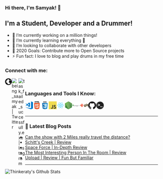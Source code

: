 ### Hi there, I'm Samyak! 👋

## I'm a Student, Developer and a Drummer!
- 🔭 I’m currently working on a million things!
- 🌱 I’m currently learning everything 🤣
- 👯 I’m looking to collaborate with other developers
- 🥅 2020 Goals: Contribute more to Open Source projects
- ⚡ Fun fact: I love to blog and play drums in my free time

### Connect with me:

[<img align="left" alt="showgist.herokuapp.com" width="22px" src="https://raw.githubusercontent.com/iconic/open-iconic/master/svg/globe.svg" />][website]
[<img align="left" alt="being_samyak | Twitter" width="22px" src="https://cdn.jsdelivr.net/npm/simple-icons@v3/icons/twitter.svg" />][twitter]
[<img align="left" alt="task_failed_successfully.exe | Instagram" width="22px" src="https://cdn.jsdelivr.net/npm/simple-icons@v3/icons/instagram.svg" />][instagram]

<br />

### Languages and Tools I Know:

<img align="left" alt="Visual Studio Code" width="26px" src="https://raw.githubusercontent.com/github/explore/80688e429a7d4ef2fca1e82350fe8e3517d3494d/topics/visual-studio-code/visual-studio-code.png" />
<img align="left" alt="HTML5" width="26px" src="https://raw.githubusercontent.com/github/explore/80688e429a7d4ef2fca1e82350fe8e3517d3494d/topics/html/html.png" />
<img align="left" alt="CSS3" width="26px" src="https://raw.githubusercontent.com/github/explore/80688e429a7d4ef2fca1e82350fe8e3517d3494d/topics/css/css.png" />
<img align="left" alt="JavaScript" width="26px" src="https://raw.githubusercontent.com/github/explore/80688e429a7d4ef2fca1e82350fe8e3517d3494d/topics/javascript/javascript.png" />
<img align="left" alt="React" width="26px" src="https://raw.githubusercontent.com/github/explore/80688e429a7d4ef2fca1e82350fe8e3517d3494d/topics/react/react.png" />
<img align="left" alt="Node.js" width="26px" src="https://raw.githubusercontent.com/github/explore/80688e429a7d4ef2fca1e82350fe8e3517d3494d/topics/nodejs/nodejs.png" />
<img align="left" alt="MongoDB" width="26px" src="https://raw.githubusercontent.com/github/explore/80688e429a7d4ef2fca1e82350fe8e3517d3494d/topics/mongodb/mongodb.png" />
<img align="left" alt="Git" width="26px" src="https://raw.githubusercontent.com/github/explore/80688e429a7d4ef2fca1e82350fe8e3517d3494d/topics/git/git.png" />
<img align="left" alt="GitHub" width="26px" src="https://raw.githubusercontent.com/github/explore/78df643247d429f6cc873026c0622819ad797942/topics/github/github.png" />
<img align="left" alt="HTML5" width="26px" src="https://raw.githubusercontent.com/github/explore/80688e429a7d4ef2fca1e82350fe8e3517d3494d/topics/terminal/terminal.png" />

<br />
<br />

---

### 📕 Latest Blog Posts
<!-- BLOG-POST-LIST:START -->
- [Can the show with 2 Miles really travel the distance?](http://showgist.herokuapp.com/articles/can-the-show-with-2-miles-really-travel-the-distance)
- [Schitt's Creek | Review](http://showgist.herokuapp.com/articles/schitts-creek-or-review)
- [Space Force | In-Depth Review](http://showgist.herokuapp.com/articles/space-force-or-in-depth-review)
- [The Most Interesting Person In The Room | Review](http://showgist.herokuapp.com/articles/the-most-interesting-person-in-the-room-or-review)
- [Upload | Review | Fun But Familiar](http://showgist.herokuapp.com/articles/upload-or-review-or-fun-but-familiar)
<!-- BLOG-POST-LIST:END -->

---

<img align="left" alt="Thinkeraty's Github Stats" src="https://github-readme-stats.vercel.app/api?username=Thinkeraty&show_icons=true&hide_border=true" />

[website]: https://showgist.herokuapp.com/contact
[twitter]: https://twitter.com/being_samyak
[instagram]: https://instagram.com/task_failed_successfully.exe
